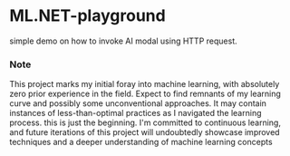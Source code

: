 # ML.NET-playground

simple demo on how to invoke AI modal using HTTP request.

### Note
This project marks my initial foray into machine learning, with absolutely zero prior experience in the field. Expect to find remnants of my learning curve and possibly some unconventional approaches. It may contain instances of less-than-optimal practices as I navigated the learning process.
this is just the beginning. I'm committed to continuous learning, and future iterations of this project will undoubtedly showcase improved techniques and a deeper understanding of machine learning concepts
